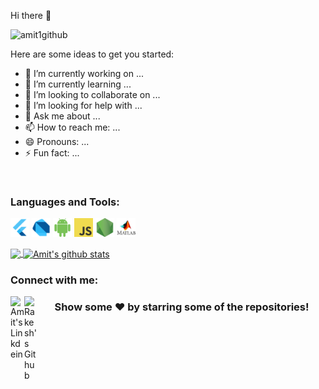   Hi there 👋


<p align="left"> <img src="https://komarev.com/ghpvc/?username=amit1github&label=Profile%20views&color=0e75b6&style=flat" alt="amit1github" /> </p>

Here are some ideas to get you started:

- 🔭 I’m currently working on ...
- 🌱 I’m currently learning ...
- 👯 I’m looking to collaborate on ...
- 🤔 I’m looking for help with ...
- 💬 Ask me about ...
- 📫 How to reach me: ...
- 😄 Pronouns: ...
- ⚡ Fun fact: ...

<br>
<h3 align="left">Languages and Tools:</h3>
<p align="left">
<code><img height="30" src="https://raw.githubusercontent.com/github/explore/80688e429a7d4ef2fca1e82350fe8e3517d3494d/topics/flutter/flutter.png"></code>
<code><img height="30" src="https://raw.githubusercontent.com/github/explore/80688e429a7d4ef2fca1e82350fe8e3517d3494d/topics/dart/dart.png"></code>
<code><img height="30" src="https://raw.githubusercontent.com/github/explore/80688e429a7d4ef2fca1e82350fe8e3517d3494d/topics/android/android.png"></code>
<code><img height="30" src="https://raw.githubusercontent.com/github/explore/80688e429a7d4ef2fca1e82350fe8e3517d3494d/topics/javascript/javascript.png"></code>
<code><img height="30" src="https://raw.githubusercontent.com/github/explore/80688e429a7d4ef2fca1e82350fe8e3517d3494d/topics/nodejs/nodejs.png"></code>  
<code><img height="30" src="https://raw.githubusercontent.com/github/explore/80688e429a7d4ef2fca1e82350fe8e3517d3494d/topics/matlab/matlab.png"></code>
</p>

<a href="https://github.com/amit1github">
  <img align="center" src="https://github-readme-stats.vercel.app/api/top-langs/?username=amit1github&theme=light&hide_langs_below=5" />
</a>
<a href="https://github.com/amit1github">
  <img align="center" src="https://github-readme-stats.vercel.app/api?username=amit1github&show_icons=true&locale=en&count_private=true" alt="Amit's github stats" />
</a>

<br/>
<h3 align="left">Connect with me:</h3>
<p align="left">
<a href="https://www.linkedin.com/in/amit-kr-yadav/">
  <img align="left" alt="Amit's Linkdein" width="22px" src="https://cdn.jsdelivr.net/npm/simple-icons@v3/icons/linkedin.svg" />
</a>
<a href="https://github.com/amit1github">
  <img align="left" alt="Rakesh's Github" width="22px" src="https://cdn.jsdelivr.net/npm/simple-icons@v3/icons/github.svg" />
</a>
</p>

<div align="center">

### Show some ❤️ by starring some of the repositories!

</div>
